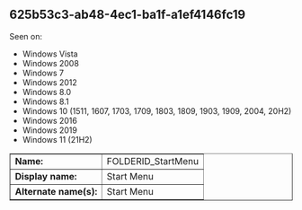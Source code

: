 ## 625b53c3-ab48-4ec1-ba1f-a1ef4146fc19

Seen on:
* Windows Vista
* Windows 2008
* Windows 7
* Windows 2012
* Windows 8.0
* Windows 8.1
* Windows 10 (1511, 1607, 1703, 1709, 1803, 1809, 1903, 1909, 2004, 20H2)
* Windows 2016
* Windows 2019
* Windows 11 (21H2)

<table border="1" class="docutils">
  <tbody>
    <tr>
      <td><b>Name:</b></td>
      <td>FOLDERID_StartMenu</td>
    </tr>
    <tr>
      <td><b>Display name:</b></td>
      <td>Start Menu</td>
    </tr>
    <tr>
      <td><b>Alternate name(s):</b></td>
      <td>Start Menu</td>
    </tr>
  </tbody>
</table>

